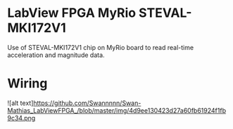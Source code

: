 
# LabView FPGA MyRio STEVAL-MKI172V1

Use of STEVAL-MKI172V1 chip on MyRio board to read real-time acceleration and magnitude data.

# Wiring

![alt text]https://github.com/Swannnnn/Swan-Mathias_LabViewFPGA_/blob/master/img/4d9ee130423d27a60fb61924f1fb9c34.png


